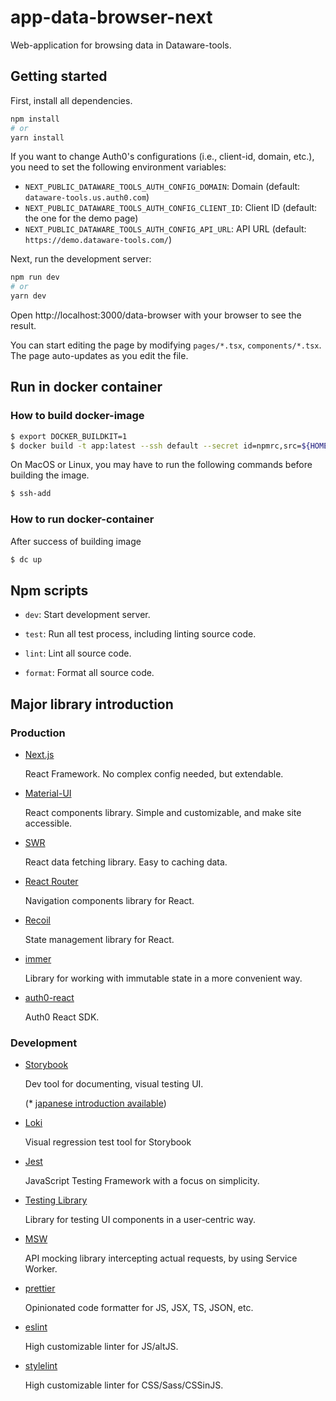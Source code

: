 # app-data-browser-next

Web-application for browsing data in Dataware-tools.

## Getting started

First, install all dependencies.

```bash
npm install
# or
yarn install
```

If you want to change Auth0's configurations (i.e., client-id, domain, etc.),
you need to set the following environment variables:

- `NEXT_PUBLIC_DATAWARE_TOOLS_AUTH_CONFIG_DOMAIN`: Domain (default: `dataware-tools.us.auth0.com`)
- `NEXT_PUBLIC_DATAWARE_TOOLS_AUTH_CONFIG_CLIENT_ID`: Client ID (default: the one for the demo page)
- `NEXT_PUBLIC_DATAWARE_TOOLS_AUTH_CONFIG_API_URL`: API URL (default: `https://demo.dataware-tools.com/`)

Next, run the development server:

```bash
npm run dev
# or
yarn dev
```

Open http://localhost:3000/data-browser with your browser to see the result.

You can start editing the page by modifying `pages/*.tsx`, `components/*.tsx`. The page auto-updates as you edit the file.

## Run in docker container

### How to build docker-image

```bash
$ export DOCKER_BUILDKIT=1
$ docker build -t app:latest --ssh default --secret id=npmrc,src=${HOME}/.npmrc .
```

On MacOS or Linux, you may have to run the following commands before building the image.

```bash
$ ssh-add
```

### How to run docker-container

After success of building image

```bash
$ dc up
```

## Npm scripts

- `dev`: Start development server.

- `test`: Run all test process, including linting source code.

- `lint`: Lint all source code.

- `format`: Format all source code.

## Major library introduction

### Production

- [Next.js](https://nextjs.org/learn/basics/create-nextjs-app)

  React Framework. No complex config needed, but extendable.

- [Material-UI](https://next.material-ui.com/getting-started/usage/)

  React components library. Simple and customizable, and make site accessible.

- [SWR](https://swr.vercel.app/getting-started#quick-start)

  React data fetching library. Easy to caching data.

- [React Router](https://reactrouter.com/web/guides/quick-start)

  Navigation components library for React.

- [Recoil](https://recoiljs.org/docs/introduction/getting-started)

  State management library for React.

- [immer](https://immerjs.github.io/immer/)

  Library for working with immutable state in a more convenient way.

- [auth0-react](https://auth0.com/docs/libraries/auth0-react#getting-started)

  Auth0 React SDK.

### Development

- [Storybook](https://storybook.js.org/tutorials/intro-to-storybook/react/en/get-started/)

  Dev tool for documenting, visual testing UI.

  (\* [japanese introduction available](https://storybook.js.org/tutorials/intro-to-storybook/react/ja/get-started/))

- [Loki](https://loki.js.org/getting-started.html)

  Visual regression test tool for Storybook

- [Jest](https://jestjs.io/ja/docs/getting-started)

  JavaScript Testing Framework with a focus on simplicity.

- [Testing Library](https://testing-library.com/docs/react-testing-library/example-intro)

  Library for testing UI components in a user-centric way.

- [MSW](https://mswjs.io/docs/getting-started/mocks)

  API mocking library intercepting actual requests, by using Service Worker.

- [prettier](https://prettier.io/docs/en/install.html#summary)

  Opinionated code formatter for JS, JSX, TS, JSON, etc.

- [eslint](https://eslint.org/docs/user-guide/getting-started#configuration)

  High customizable linter for JS/altJS.

- [stylelint](https://stylelint.io/user-guide/get-started#customize)

  High customizable linter for CSS/Sass/CSSinJS.

